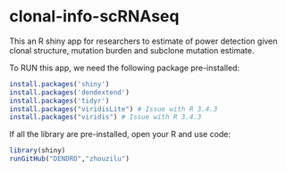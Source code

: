 # clonal-info-scRNAseq
This an R shiny app for researchers to estimate of power detection given clonal structure, mutation burden and subclone mutation estimate.

To RUN this app, we need the following package pre-installed:
```r
install.packages('shiny')
install.packages('dendextend')
install.packages('tidyr')
install.packages("viridisLite") # Issue with R 3.4.3
install.packages("viridis") # Issue with R 3.4.3
```
If all the library are pre-installed, open your R and use code:
```r 
library(shiny)
runGitHub("DENDRO","zhouzilu")
```
